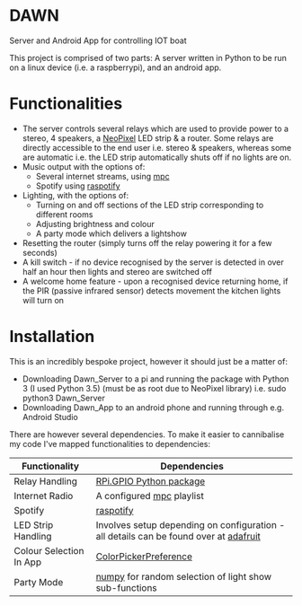 # DAWN
Server and Android App for controlling IOT boat

This project is comprised of two parts: A server written in Python to be run on a linux device (i.e. a raspberrypi), and an android app.

# Functionalities

- The server controls several relays which are used to provide power to a stereo, 4 speakers, a [NeoPixel](https://learn.adafruit.com/adafruit-neopixel-uberguide) LED strip & a router. Some relays are directly accessible to the end user i.e. stereo & speakers, whereas some are automatic i.e. the LED strip automatically shuts off if no lights are on.
- Music output with the options of:
  - Several internet streams, using [mpc](https://linux.die.net/man/1/mpc) 
  - Spotify using [raspotify](https://github.com/dtcooper/raspotify)
- Lighting, with the options of:
  - Turning on and off sections of the LED strip corresponding to different rooms
  - Adjusting brightness and colour
  - A party mode which delivers a lightshow
- Resetting the router (simply turns off the relay powering it for a few seconds)
- A kill switch - if no device recognised by the server is detected in over half an hour then lights and stereo are switched off
- A welcome home feature - upon a recognised device returning home, if the PIR (passive infrared sensor) detects movement the kitchen lights will turn on

# Installation

This is an incredibly bespoke project, however it should just be a matter of:

- Downloading Dawn_Server to a pi and running the package with Python 3 (I used Python 3.5) (must be as root due to NeoPixel library) i.e. sudo python3 Dawn_Server
- Downloading Dawn_App to an android phone and running through e.g. Android Studio

There are however several dependencies. To make it easier to cannibalise my code I've mapped functionalities to dependencies:

| Functionality      | Dependencies |
| -----------        | ----------- |
| Relay Handling | [RPi.GPIO Python package](https://pypi.org/project/RPi.GPIO/) |
| Internet Radio | A configured [mpc](https://linux.die.net/man/1/mpc) playlist |
| Spotify | [raspotify](https://github.com/dtcooper/raspotify) |
| LED Strip Handling | Involves setup depending on configuration - all details can be found over at [adafruit](https://learn.adafruit.com/adafruit-neopixel-uberguide) |
| Colour Selection In App | [ColorPickerPreference](https://github.com/skydoves/ColorPickerPreference) |
| Party Mode | [numpy](https://pypi.org/project/numpy/) for random selection of light show sub-functions |
